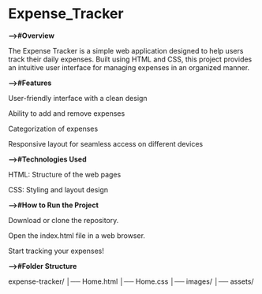 # Expense_Tracker
**-->#Overview**

  The Expense Tracker is a simple web application designed to help users track their daily expenses. Built using HTML and CSS, this project provides an intuitive user interface for managing expenses in an organized manner.

**-->#Features**

   User-friendly interface with a clean design

   Ability to add and remove expenses

   Categorization of expenses

   Responsive layout for seamless access on different devices

**-->#Technologies Used**

   HTML: Structure of the web pages

   CSS: Styling and layout design

**-->#How to Run the Project**

  Download or clone the repository.

  Open the index.html file in a web browser.

  Start tracking your expenses!

**-->#Folder Structure**

  expense-tracker/
  │── Home.html
  │── Home.css
  │── images/
  │── assets/


